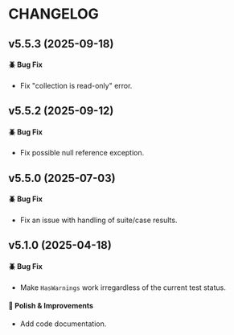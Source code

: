 # CHANGELOG

## v5.5.3 (2025-09-18)

#### :beetle: Bug Fix
* Fix "collection is read-only" error.

## v5.5.2 (2025-09-12)

#### :beetle: Bug Fix
* Fix possible null reference exception.

## v5.5.0 (2025-07-03)

#### :beetle: Bug Fix
* Fix an issue with handling of suite/case results.

## v5.1.0 (2025-04-18)

#### :beetle: Bug Fix
* Make `HasWarnings` work irregardless of the current test status.

#### :nail_care: Polish & Improvements
* Add code documentation.
